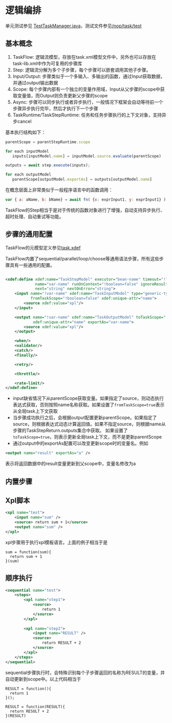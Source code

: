 # 逻辑编排

单元测试参见 [TestTaskManager.java]()，测试文件参见[/nop/task/test](https://gitee.com/canonical-entropy/nop-entropy/tree/master/nop-task/nop-task-core/src/test/resources/_vfs/nop/task/test)

## 基本概念

1. TaskFlow: 逻辑流模型，存放在task.xml模型文件中，另外也可以存放在task-lib.xml中作为可复用的步骤库
2. Step: 逻辑流分解为多个子步骤，每个步骤可以嵌套调用其他子步骤。
3. Input/Output: 步骤类似于一个多输入、多输出的函数，通过Input获取数据，并通过output输出数据
4. Scope: 每个步骤内部有一个独立的变量作用域，Input从父步骤的scope中获取变量值，而Output则负责更新父步骤的scope
5. Async: 步骤可以同步执行或者异步执行，一般情况下框架会自动等待前一个步骤异步执行完毕，然后才执行下一个步骤
6. TaskRuntime/TaskStepRuntime: 任务和任务步骤执行的上下文对象，支持异步cancel

基本执行结构如下：

```javascript
parentScope = parentStepRuntime.scope

for each inputModel 
   inputs[inputModel.name] = inputModel.source.evaluate(parentScope)

outputs = await step.execute(inputs);

for each outputModel
   parentScope[outputModel.exportAs] = outputs[outputModel.name]
```

在概念层面上非常类似于一般程序语言中的函数调用：

```javascript
var { a: aName, b: bName} = await fn( {x: exprInput1, y: exprInput1} )  
```

TaskFlow的Step相当于是对于传统的函数对象进行了增强，自动支持异步执行、超时处理、自动重试等功能。

## 步骤的通用配置

TaskFlow的元模型定义参见[task.xdef](https://gitee.com/canonical-entropy/nop-entropy/blob/master/nop-xdefs/src/main/resources/_vfs/nop/schema/task/task.xdef)

TaskFlow内置了sequential/parallel/loop/choose等通用语法步骤，所有这些步骤具有一些通用的配置。

```xml

<xdef:define xdef:name="TaskStepModel" executor="bean-name" timeout="!long=0"
             name="var-name" runOnContext="!boolean=false" ignoreResult="!boolean=false"
             next="string" nextOnError="string">
    <input name="!var-name" xdef:name="TaskInputModel" type="generic-type" mandatory="!boolean=false"
           fromTaskScope="!boolean=false" xdef:unique-attr="name">
        <source xdef:value="xpl"/>
    </input>

    <output name="!var-name" xdef:name="TaskOutputModel" toTaskScope="!boolean=false" type="generic-type"
            xdef:unique-attr="name" exportAs="var-name">
        <source xdef:value="xpl"/>
    </output>

    <when/>
    <validator/>
    <catch/>
    <finally/>

    <retry/>

    <throttle/>

    <rate-limit/>
</xdef:define>
```

* input缺省情况下从parentScope获取变量。如果指定了source，则动态执行表达式获取，否则按照name名称获取。如果设置了`fromTaskScope=true`表示从全局task上下文获取
* 当步骤成功执行之后，会根据output配置更新parentScope。如果指定了source，则根据表达式动态计算返回值。如果不指定source，则根据name从步骤的TaskStepReturn.outputs集合中获取。
  如果设置了`toTaskScope=true`，则表示更新全局task上下文，而不是更新parentScope
* 通过output中的exportAs配置可以改变更新scope时的变量名。例如

```xml
<output name="result" exportAs="a" />
```

表示将返回数据中的result变量更新到父scope中，变量名修改为a

## 内置步骤

## Xpl脚本

```xml
<xpl name="test">
    <input name="sum" />
    <source> return sum + 1</source>
    <output name="sum" />
</xpl>
```

xpl步骤用于执行xpl模板语言。上面的例子相当于是

```
sum = function(sum){
  return sum + 1
}(sum)
```

## 顺序执行

```xml
<sequential name="test">
    <steps>
        <xpl name="step1">
            <source>
                return 1
            </source>
        </xpl>
        
        <xpl name="step2">
            <input name="RESULT" />
            <source>
                return RESULT + 2
            </source>
        </xpl>
    </steps>
</sequential>
```

sequential步骤执行时，会特殊识别每个子步骤返回的名称为RESULT的变量，并自动更新到scope中。以上代码相当于

```
RESULT = function(){
  return 1
}();

RESULT = function(RESULT){
  return RESULT + 2
}(RESULT)
```
